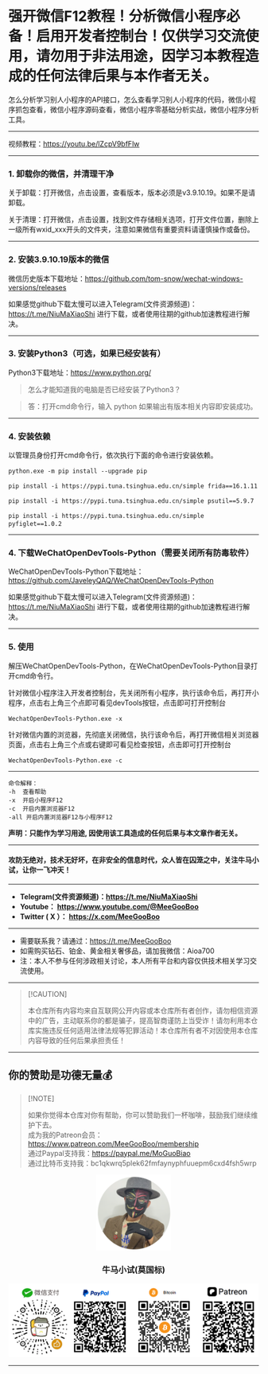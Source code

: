 # 强开微信F12教程！分析微信小程序必备！启用开发者控制台！仅供学习交流使用，请勿用于非法用途，因学习本教程造成的任何法律后果与本作者无关。

怎么分析学习别人小程序的API接口，怎么查看学习别人小程序的代码，微信小程序抓包查看，微信小程序源码查看，微信小程序零基础分析实战，微信小程序分析工具。

****

视频教程：https://youtu.be/lZcpV9bfFlw

****

### 1. 卸载你的微信，并清理干净

关于卸载：打开微信，点击设置，查看版本，版本必须是v3.9.10.19。如果不是请卸载。

关于清理：打开微信，点击设置，找到文件存储相关选项，打开文件位置，删除上一级所有wxid_xxx开头的文件夹，注意如果微信有重要资料请谨慎操作或备份。

****

### 2. 安装3.9.10.19版本的微信

微信历史版本下载地址：https://github.com/tom-snow/wechat-windows-versions/releases

如果感觉github下载太慢可以进入Telegram(文件资源频道)：https://t.me/NiuMaXiaoShi 进行下载，或者使用往期的github加速教程进行解决。

****

### 3. 安装Python3（可选，如果已经安装有）

Python3下载地址：https://www.python.org/

> 怎么才能知道我的电脑是否已经安装了Python3？

> 答：打开cmd命令行，输入 python 如果输出有版本相关内容即安装成功。

****

### 4. 安装依赖

以管理员身份打开cmd命令行，依次执行下面的命令进行安装依赖。

```
python.exe -m pip install --upgrade pip
```

```
pip install -i https://pypi.tuna.tsinghua.edu.cn/simple frida==16.1.11
```

```
pip install -i https://pypi.tuna.tsinghua.edu.cn/simple psutil==5.9.7
```

```
pip install -i https://pypi.tuna.tsinghua.edu.cn/simple pyfiglet==1.0.2
```

****

### 4. 下载WeChatOpenDevTools-Python（需要关闭所有防毒软件）

WeChatOpenDevTools-Python下载地址：https://github.com/JaveleyQAQ/WeChatOpenDevTools-Python

如果感觉github下载太慢可以进入Telegram(文件资源频道)：https://t.me/NiuMaXiaoShi 进行下载，或者使用往期的github加速教程进行解决。

****

### 5. 使用

解压WeChatOpenDevTools-Python，在WeChatOpenDevTools-Python目录打开cmd命令行。

针对微信小程序注入开发者控制台，先关闭所有小程序，执行该命令后，再打开小程序，点击右上角三个点即可看见devTools按钮，点击即可打开控制台

```
WechatOpenDevTools-Python.exe -x
```

针对微信内置的浏览器，先彻底关闭微信，执行该命令后，再打开微信相关浏览器页面，点击右上角三个点或右键即可看见检查按钮，点击即可打开控制台

```
WechatOpenDevTools-Python.exe -c
```

****

```
命令解释：
-h  查看帮助
-x  开启小程序F12
-c  开启内置浏览器F12
-all 开启内置浏览器F12与小程序F12
```

**声明：只能作为学习用途, 因使用该工具造成的任何后果与本文章作者无关。**

****

#### 攻防无绝对，技术无好坏，在非安全的信息时代，众人皆在囚笼之中，关注牛马小试，让你一飞冲天！

****

- **Telegram(文件资源频道)：https://t.me/NiuMaXiaoShi**
- **Youtube：  https://www.youtube.com/@MeeGooBoo**
- **Twitter ( X ）：  https://x.com/MeeGooBoo**

****

- 需要联系我？请通过：https://t.me/MeeGooBoo
- 如需购买钻石、铂金、黄金相关奢侈品，请加我微信：Aioa700
- 注：本人不参与任何涉政相关讨论，本人所有平台和内容仅供技术相关学习交流使用。

****

>  [!CAUTION]
>
> 本仓库所有内容均来自互联网公开内容或本仓库所有者创作，请勿相信资源中的广告，主动联系你的都是骗子，提高智商谨防上当受诈！请勿利用本仓库实施违反任何适用法律法规等犯罪活动！本仓库所有者不对因使用本仓库内容导致的任何后果承担责任！

****

## 你的赞助是功德无量💰

>  [!NOTE]
>
> 如果你觉得本仓库对你有帮助，你可以赞助我们一杯咖啡，鼓励我们继续维护下去。<br>
> 成为我的Patreon会员：https://www.patreon.com/MeeGooBoo/membership<br>
> 通过Paypal支持我：https://paypal.me/MoGuoBiao<br>
> 通过比特币支持我：bc1qkwrq5plek62fmfaynyphfuuepm6cxd4fsh5wrp



<p align="center" >
    <img src="https://raw.githubusercontent.com/MeeGooBoo/2025/refs/heads/main/static/imgs/logo.png" width="150">
    <h3 align="center">牛马小试(莫国标)</h3>
    <p align="center">
        <img src="https://raw.githubusercontent.com/MeeGooBoo/2025/refs/heads/main/static/imgs/pays.png">
    </p>
</p>


****
